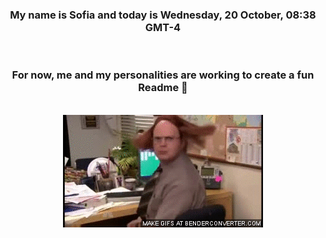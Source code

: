 


<div align="center">
<h3 >My name is Sofia and today is Wednesday, 20 October, 08:38 GMT-4</h3><br>
<h3 >For now, me and my personalities are working to create a fun Readme 👋
</h3><br>
<img src='img/dwight.gif' alt='working...'/>
</div>

